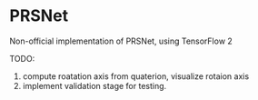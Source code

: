 # PRSNet
Non-official implementation of PRSNet, using TensorFlow 2

TODO:
1. compute roatation axis from quaterion, visualize rotaion axis
2. implement validation stage for testing.


